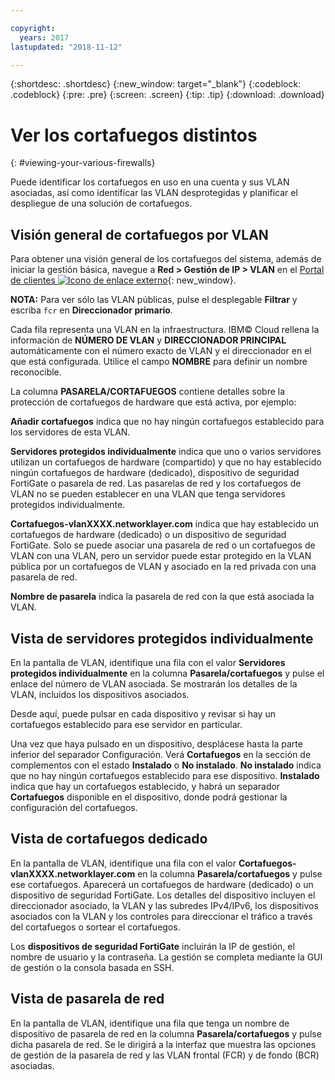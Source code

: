 ```yaml
---

copyright:
  years: 2017
lastupdated: "2018-11-12"

---
```


{:shortdesc: .shortdesc}
{:new_window: target="_blank"}
{:codeblock: .codeblock}
{:pre: .pre}
{:screen: .screen}
{:tip: .tip}
{:download: .download}

# Ver los cortafuegos distintos
{: #viewing-your-various-firewalls} 

Puede identificar los cortafuegos en uso en una cuenta y sus VLAN asociadas, así como identificar las VLAN desprotegidas y planificar el despliegue de una solución de cortafuegos.

## Visión general de cortafuegos por VLAN

Para obtener una visión general de los cortafuegos del sistema, además de iniciar la gestión básica, navegue a **Red > Gestión de IP > VLAN** en el [Portal de clientes ![Icono de enlace externo](../../icons/launch-glyph.svg "Icono de enlace externo")](https://control.softlayer.com/){: new_window}.

**NOTA:** Para ver sólo las VLAN públicas, pulse el desplegable **Filtrar** y escriba ``fcr`` en **Direccionador primario**. 

Cada fila representa una VLAN en la infraestructura. IBM© Cloud rellena la información de **NÚMERO DE VLAN** y **DIRECCIONADOR PRINCIPAL** automáticamente con el número exacto de VLAN y el direccionador en el que está configurada. Utilice el campo **NOMBRE** para definir un nombre reconocible. 

La columna **PASARELA/CORTAFUEGOS** contiene detalles sobre la protección de cortafuegos de hardware que está activa, por ejemplo:

**Añadir cortafuegos** indica que no hay ningún cortafuegos establecido para los servidores de esta VLAN.

**Servidores protegidos individualmente** indica que uno o varios servidores utilizan un cortafuegos de hardware (compartido) y que no hay establecido ningún cortafuegos de hardware (dedicado), dispositivo de seguridad FortiGate o pasarela de red. Las pasarelas de red y los cortafuegos de VLAN no se pueden establecer en una VLAN que tenga servidores protegidos individualmente.

**Cortafuegos-vlanXXXX.networklayer.com** indica que hay establecido un cortafuegos de hardware (dedicado) o un dispositivo de seguridad FortiGate. Solo se puede asociar una pasarela de red o un cortafuegos de VLAN con una VLAN, pero un servidor puede estar protegido en la VLAN pública por un cortafuegos de VLAN y asociado en la red privada con una pasarela de red.

**Nombre de pasarela** indica la pasarela de red con la que está asociada la VLAN.

## Vista de servidores protegidos individualmente

En la pantalla de VLAN, identifique una fila con el valor **Servidores protegidos individualmente** en la columna **Pasarela/cortafuegos** y pulse el enlace del número de VLAN asociada. Se mostrarán los detalles de la VLAN, incluidos los dispositivos asociados.

Desde aquí, puede pulsar en cada dispositivo y revisar si hay un cortafuegos establecido para ese servidor en particular.

Una vez que haya pulsado en un dispositivo, desplácese hasta la parte inferior del separador Configuración. Verá **Cortafuegos** en la sección de complementos con el estado **Instalado** o **No instalado**. **No instalado** indica que no hay ningún cortafuegos establecido para ese dispositivo. **Instalado** indica que hay un cortafuegos establecido, y habrá un separador **Cortafuegos** disponible en el dispositivo, donde podrá gestionar la configuración del cortafuegos.

## Vista de cortafuegos dedicado

En la pantalla de VLAN, identifique una fila con el valor **Cortafuegos-vlanXXXX.networklayer.com** en la columna **Pasarela/cortafuegos** y pulse ese cortafuegos. Aparecerá un cortafuegos de hardware (dedicado) o un dispositivo de seguridad FortiGate. Los detalles del dispositivo incluyen el direccionador asociado, la VLAN y las subredes IPv4/IPv6, los dispositivos asociados con la VLAN y los controles para direccionar el tráfico a través del cortafuegos o sortear el cortafuegos.

Los **dispositivos de seguridad FortiGate** incluirán la IP de gestión, el nombre de usuario y la contraseña.  La gestión se completa mediante la GUI de gestión o la consola basada en SSH.

## Vista de pasarela de red

En la pantalla de VLAN, identifique una fila que tenga un nombre de dispositivo de pasarela de red en la columna **Pasarela/cortafuegos** y pulse dicha pasarela de red. Se le dirigirá a la interfaz que muestra las opciones de gestión de la pasarela de red y las VLAN frontal (FCR) y de fondo (BCR) asociadas.
